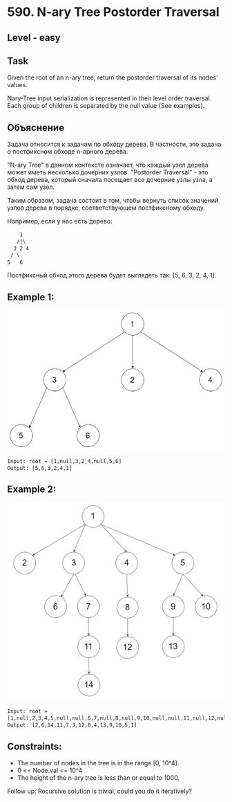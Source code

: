# 590. N-ary Tree Postorder Traversal


## Level - easy


## Task
Given the root of an n-ary tree, return the postorder traversal of its nodes' values.

Nary-Tree input serialization is represented in their level order traversal. 
Each group of children is separated by the null value (See examples).


## Объяснение
Задача относится к задачам по обходу дерева. В частности, это задача о постфиксном обходе n-арного дерева.

"N-ary Tree" в данном контексте означает, что каждый узел дерева может иметь несколько дочерних узлов. 
"Postorder Traversal" - это обход дерева, который сначала посещает все дочерние узлы узла, а затем сам узел.

Таким образом, задача состоит в том, чтобы вернуть список значений узлов дерева в порядке, 
соответствующем постфиксному обходу.

Например, если у нас есть дерево:
````
    1
   /|\
  3 2 4
 / \
5   6
````

Постфиксный обход этого дерева будет выглядеть так: [5, 6, 3, 2, 4, 1].


## Example 1: 
![img.png](img.png)
````
Input: root = [1,null,3,2,4,null,5,6]
Output: [5,6,3,2,4,1]
````


## Example 2:
![img_1.png](img_1.png)
````
Input: root = [1,null,2,3,4,5,null,null,6,7,null,8,null,9,10,null,null,11,null,12,null,13,null,null,14]
Output: [2,6,14,11,7,3,12,8,4,13,9,10,5,1]
````


## Constraints:
- The number of nodes in the tree is in the range [0, 10^4].
- 0 <= Node.val <= 10^4
- The height of the n-ary tree is less than or equal to 1000.

Follow up: Recursive solution is trivial, could you do it iteratively?